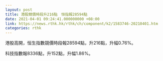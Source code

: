 ```yaml
---
layout: post
title: 港股競價時段升216點　恒指報28594點
date: 2021-04-01 09:24:41.000000000 +08:00
link: https://news.rthk.hk/rthk/ch/component/k2/1583746-20210401.htm
categories: rthk
---
```


港股高開，恒生指數競價時段報28594點，升216點，升幅0.76%。

科技指數報8336點，升152點，升幅1.86%。
